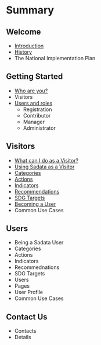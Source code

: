 # Summary

## Welcome

* [Introduction](README.md)
* [History](history.md)
* The National Implementation Plan

## Getting Started

* [Who are you?](getting-started/visitors-and-users.md)
* Visitors
* [Users and roles](getting-started/users-and-roles.md)
  * Registration
  * Contributor
  * Manager
  * Administrator

## Visitors

* [What can I do as a Visitor?](visitors/what-can-i-do-as-a-visitor.md)
* [Using Sadata as a Visitor](visitors/using-sadata-as-a-visitor.md)
* [Categories](visitors/categories.md)
* [Actions](visitors/actions.md)
* [Indicators](visitors/indicators.md)
* [Recommendations](visitors/recommendations.md)
* [SDG Targets](visitors/sdg-targets.md)
* [Becoming a User](visitors/becoming-a-user.md)
* Common Use Cases

## Users

* Being a Sadata User
* Categories
* Actions
* Indicators
* Recommednations
* SDG Targets
* Users
* Pages
* User Profile
* Common Use Cases

## Contact Us

* Contacts
* Details

